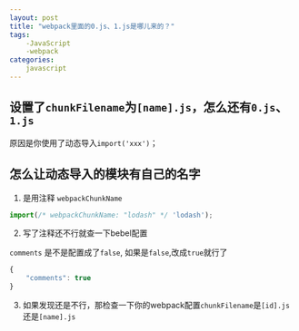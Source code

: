 ```yaml
---
layout: post
title: "webpack里面的0.js、1.js是哪儿来的？"
tags:
    -JavaScript
    -webpack
categories:
    javascript
---
```


## 设置了`chunkFilename`为`[name].js`，怎么还有`0.js`、`1.js`
原因是你使用了动态导入`import('xxx')`；

## 怎么让动态导入的模块有自己的名字
1. 是用注释 `webpackChunkName`
```js
import(/* webpackChunkName: "lodash" */ 'lodash');
```

2. 写了注释还不行就查一下bebel配置

`comments` 是不是配置成了`false`, 如果是`false`,改成`true`就行了
```js
{
    "comments": true
}
```

3. 如果发现还是不行，那检查一下你的webpack配置`chunkFilename`是`[id].js`还是`[name].js`